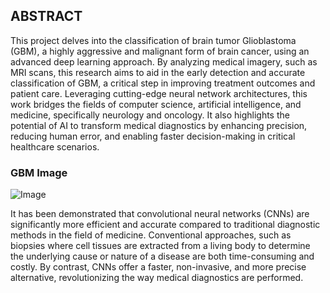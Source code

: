 ## ABSTRACT

This project delves into the classification of brain tumor Glioblastoma (GBM), a highly aggressive and malignant form of brain cancer, using an advanced deep learning approach. By analyzing medical imagery, such as MRI scans, this research aims to aid in the early detection and accurate classification of GBM, a critical step in improving treatment outcomes and patient care. Leveraging cutting-edge neural network architectures, this work bridges the fields of computer science, artificial intelligence, and medicine, specifically neurology and oncology. It also highlights the potential of AI to transform medical diagnostics by enhancing precision, reducing human error, and enabling faster decision-making in critical healthcare scenarios. 

### GBM Image

![Image](https://github.com/user-attachments/assets/312dfb94-3eae-4d47-ae8e-f3fd5270d96c)

It has been demonstrated that convolutional neural networks (CNNs) are significantly more efficient and accurate compared to traditional diagnostic methods in the field of medicine. Conventional approaches, such as biopsies where cell tissues are extracted from a living body to determine the underlying cause or nature of a disease are both time-consuming and costly. By contrast, CNNs offer a faster, non-invasive, and more precise alternative, revolutionizing the way medical diagnostics are performed.
